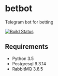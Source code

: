 # betbot
Telegram bot for betting

[![Build Status](https://travis-ci.org/Lookyan/betbot.svg?branch=master)](https://travis-ci.org/Lookyan/betbot)

## Requirements
- Python 3.5
- Postgresql 9.3.14
- RabbitMQ 3.6.5
